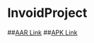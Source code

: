 # InvoidProject

##[AAR Link](https://drive.google.com/file/d/1pa6bq8a2HEvDeqNhwdJLCAxkWAUxbDtM/view?usp=sharing)
##[APK Link](https://drive.google.com/file/d/1EeVcNdbHZd7XzAJp34lMZThuqxPFipg8/view?usp=sharing)
